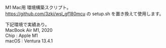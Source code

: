 M1 Mac用 環境構築スクリプト。  
https://github.com/3zki/wsl_gf180mcu の setup.sh を置き換えて使用します。  
  
下記環境で実績あり。  
MacBook Air M1, 2020  
Chip : Apple M1  
macOS : Ventura 13.4.1
